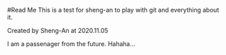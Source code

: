 #Read Me 
This is a test for sheng-an to play with git and everything about it. 

Created by Sheng-An at 2020.11.05 

I am a passenager from the future. Hahaha... 
